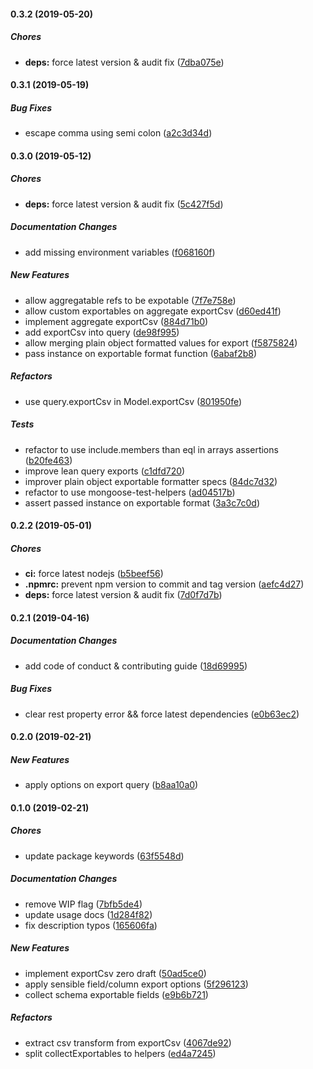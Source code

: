 #### 0.3.2 (2019-05-20)

##### Chores

* **deps:**  force latest version & audit fix ([7dba075e](https://github.com/lykmapipo/mongoose-exportable/commit/7dba075ebf244f02bd74f751c57a1372e52a1295))

#### 0.3.1 (2019-05-19)

##### Bug Fixes

*  escape comma using semi colon ([a2c3d34d](https://github.com/lykmapipo/mongoose-exportable/commit/a2c3d34defd1ef096882b02b56b6969bb6b93804))

#### 0.3.0 (2019-05-12)

##### Chores

* **deps:**  force latest version & audit fix ([5c427f5d](https://github.com/lykmapipo/mongoose-exportable/commit/5c427f5df1d68ea15797977ac0eeba64248c359e))

##### Documentation Changes

*  add missing environment variables ([f068160f](https://github.com/lykmapipo/mongoose-exportable/commit/f068160f40b278ebdb4e8314935f8b5fe078fcd9))

##### New Features

*  allow aggregatable refs to be expotable ([7f7e758e](https://github.com/lykmapipo/mongoose-exportable/commit/7f7e758e5f0dddafffd9c7e1b18270e7bb1b7369))
*  allow custom exportables on aggregate exportCsv ([d60ed41f](https://github.com/lykmapipo/mongoose-exportable/commit/d60ed41f21d48bf0c4247d21dae28bd4b9e359df))
*  implement aggregate exportCsv ([884d71b0](https://github.com/lykmapipo/mongoose-exportable/commit/884d71b036f6869c98c9287c25e15c5bf5ebacba))
*  add exportCsv into query ([de98f995](https://github.com/lykmapipo/mongoose-exportable/commit/de98f995bd327a53036419c284200e81f200664f))
*  allow merging plain object formatted values for export ([f5875824](https://github.com/lykmapipo/mongoose-exportable/commit/f5875824557d20f96c665cec664832effd60d9a4))
*  pass instance on exportable format function ([6abaf2b8](https://github.com/lykmapipo/mongoose-exportable/commit/6abaf2b887929a35469426e58388090bc077f47a))

##### Refactors

*  use query.exportCsv in Model.exportCsv ([801950fe](https://github.com/lykmapipo/mongoose-exportable/commit/801950fed0df50ccc3cadfa16b1866e35eff08a5))

##### Tests

*  refactor to use include.members than eql in arrays assertions ([b20fe463](https://github.com/lykmapipo/mongoose-exportable/commit/b20fe463ed2c33cb55240d628f0d57493c025bb2))
*  improve lean query exports ([c1dfd720](https://github.com/lykmapipo/mongoose-exportable/commit/c1dfd720f98a6de3154d14bbce8e6d18d9acd2aa))
*  improver plain object exportable formatter specs ([84dc7d32](https://github.com/lykmapipo/mongoose-exportable/commit/84dc7d32de8b9b5e542bffff04fcad7e52b2b244))
*  refactor to use mongoose-test-helpers ([ad04517b](https://github.com/lykmapipo/mongoose-exportable/commit/ad04517bace319917add80074a12dac237334a04))
*  assert passed instance on exportable format ([3a3c7c0d](https://github.com/lykmapipo/mongoose-exportable/commit/3a3c7c0d044618457656f03c451bc5c279df36ce))

#### 0.2.2 (2019-05-01)

##### Chores

* **ci:**  force latest nodejs ([b5beef56](https://github.com/lykmapipo/mongoose-exportable/commit/b5beef56cb5cba6525b0e72b225eb671ff428e59))
* **.npmrc:**  prevent npm version to commit and tag version ([aefc4d27](https://github.com/lykmapipo/mongoose-exportable/commit/aefc4d27fab31283e7473ee877bebd651444b63e))
* **deps:**  force latest version & audit fix ([7d0f7d7b](https://github.com/lykmapipo/mongoose-exportable/commit/7d0f7d7b346ac15b08d7dd0f06783a1779693d48))

#### 0.2.1 (2019-04-16)

##### Documentation Changes

*  add code of conduct & contributing guide ([18d69995](https://github.com/lykmapipo/mongoose-exportable/commit/18d699952ae4db4450789f2ee58b7a68c6d07c90))

##### Bug Fixes

*  clear rest property error && force latest dependencies ([e0b63ec2](https://github.com/lykmapipo/mongoose-exportable/commit/e0b63ec29b854c0a74b5a3b61d24c12ac456a5b4))

#### 0.2.0 (2019-02-21)

##### New Features

*  apply options on export query ([b8aa10a0](https://github.com/lykmapipo/mongoose-exportable/commit/b8aa10a0c710013c45285b47ac468b8a9ff92ed2))

#### 0.1.0 (2019-02-21)

##### Chores

*  update package keywords ([63f5548d](https://github.com/lykmapipo/mongoose-exportable/commit/63f5548d60c608aed83048ca0ccfffee261d123e))

##### Documentation Changes

*  remove WIP flag ([7bfb5de4](https://github.com/lykmapipo/mongoose-exportable/commit/7bfb5de4fee61509353f2adcbdd760ea612d4201))
*  update usage docs ([1d284f82](https://github.com/lykmapipo/mongoose-exportable/commit/1d284f821955148386bb0c290c87bce02e928429))
*  fix description typos ([165606fa](https://github.com/lykmapipo/mongoose-exportable/commit/165606fa072c1ba177949de87cd2a1ae5e1b4f88))

##### New Features

*  implement exportCsv zero draft ([50ad5ce0](https://github.com/lykmapipo/mongoose-exportable/commit/50ad5ce03339131ad495f6307a47d4b4a135cd30))
*  apply sensible field/column export options ([5f296123](https://github.com/lykmapipo/mongoose-exportable/commit/5f296123c29990fcacfa97e10e3c50882a053036))
*  collect schema exportable fields ([e9b6b721](https://github.com/lykmapipo/mongoose-exportable/commit/e9b6b721575ec1b826ed29e5f9cb8f8a9e326c3c))

##### Refactors

*  extract csv transform from exportCsv ([4067de92](https://github.com/lykmapipo/mongoose-exportable/commit/4067de9236efe52b351497c0dc145f4934dcaa7c))
*  split collectExportables to helpers ([ed4a7245](https://github.com/lykmapipo/mongoose-exportable/commit/ed4a7245b2dd9da9163f8e0bc8f807de1e8227b8))

